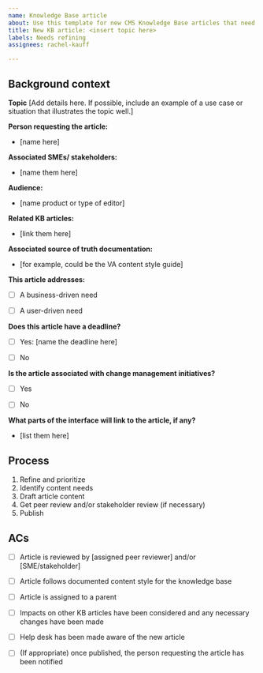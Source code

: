 ```yaml
---
name: Knowledge Base article
about: Use this template for new CMS Knowledge Base articles that need to be written and published. 
title: New KB article: <insert topic here>
labels: Needs refining
assignees: rachel-kauff

---
```

  
  ## Background context
**Topic**
[Add details here. If possible, include an example of a use case or situation that illustrates the topic well.]


**Person requesting the article:** 
- [name here]


**Associated SMEs/ stakeholders:** 
- [name them here]


**Audience:** 
- [name product or type of editor]


**Related KB articles:** 
- [link them here]

  
**Associated source of truth documentation:** 
- [for example, could be the VA content style guide]


**This article addresses:**
- [ ] A business-driven need
- [ ] A user-driven need


**Does this article have a deadline?**
- [ ] Yes: [name the deadline here]
- [ ] No


**Is the article associated with change management initiatives?**
- [ ] Yes
- [ ] No


**What parts of the interface will link to the article, if any?** 
- [list them here]




## Process
1. Refine and prioritize
2. Identify content needs
3. Draft article content 
4. Get peer review and/or stakeholder review (if necessary)
5. Publish


## ACs
- [ ] Article is reviewed by [assigned peer reviewer] and/or [SME/stakeholder]
- [ ] Article follows documented content style for the knowledge base
- [ ] Article is assigned to a parent 
- [ ] Impacts on other KB articles have been considered and any necessary changes have been made
- [ ] Help desk has been made aware of the new article
- [ ] (If appropriate) once published, the person requesting the article has been notified


